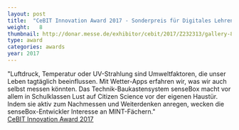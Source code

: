 ```yaml
---
layout: post
title:  "CeBIT Innovation Award 2017 - Sonderpreis für Digitales Lehren und Lernen"
weight:   8
thumbnail: http://donar.messe.de/exhibitor/cebit/2017/Z232313/gallery-868x0-490298.jpg
type: award
categories: awards
year: 2017
---
```

"Luftdruck, Temperatur oder UV-Strahlung sind Umweltfaktoren, die unser Leben tagtäglich beeinflussen. Mit Wetter-Apps erfahren wir, was wir auch selbst messen könnten. Das Technik-Baukastensystem senseBox macht vor allem in Schulklassen Lust auf Citizen Science vor der eigenen Haustür. Indem sie aktiv zum Nachmessen und Weiterdenken anregen, wecken die senseBox-Entwickler Interesse an MINT-Fächern."
<br><a href="http://www.cebitaward.de/preistraeger/preistraeger-2017/sensebox.html">CeBIT Innovation Award 2017</a>
